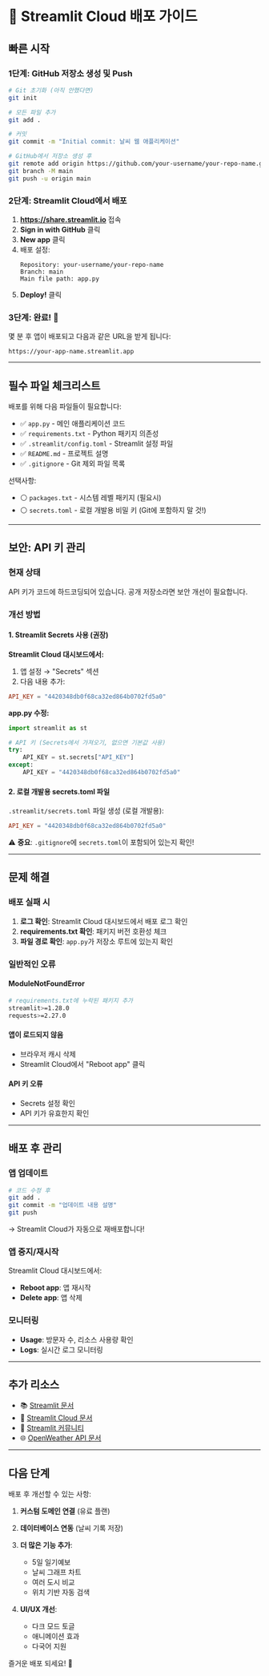 # 🚀 Streamlit Cloud 배포 가이드

## 빠른 시작

### 1단계: GitHub 저장소 생성 및 Push

```bash
# Git 초기화 (아직 안했다면)
git init

# 모든 파일 추가
git add .

# 커밋
git commit -m "Initial commit: 날씨 웹 애플리케이션"

# GitHub에서 저장소 생성 후
git remote add origin https://github.com/your-username/your-repo-name.git
git branch -M main
git push -u origin main
```

### 2단계: Streamlit Cloud에서 배포

1. **https://share.streamlit.io** 접속
2. **Sign in with GitHub** 클릭
3. **New app** 클릭
4. 배포 설정:
   ```
   Repository: your-username/your-repo-name
   Branch: main
   Main file path: app.py
   ```
5. **Deploy!** 클릭

### 3단계: 완료! 🎉

몇 분 후 앱이 배포되고 다음과 같은 URL을 받게 됩니다:
```
https://your-app-name.streamlit.app
```

---

## 필수 파일 체크리스트

배포를 위해 다음 파일들이 필요합니다:

- ✅ `app.py` - 메인 애플리케이션 코드
- ✅ `requirements.txt` - Python 패키지 의존성
- ✅ `.streamlit/config.toml` - Streamlit 설정 파일
- ✅ `README.md` - 프로젝트 설명
- ✅ `.gitignore` - Git 제외 파일 목록

선택사항:
- ⚪ `packages.txt` - 시스템 레벨 패키지 (필요시)
- ⚪ `secrets.toml` - 로컬 개발용 비밀 키 (Git에 포함하지 말 것!)

---

## 보안: API 키 관리

### 현재 상태
API 키가 코드에 하드코딩되어 있습니다. 공개 저장소라면 보안 개선이 필요합니다.

### 개선 방법

#### 1. Streamlit Secrets 사용 (권장)

**Streamlit Cloud 대시보드에서:**
1. 앱 설정 → "Secrets" 섹션
2. 다음 내용 추가:
```toml
API_KEY = "4420348db0f68ca32ed864b0702fd5a0"
```

**app.py 수정:**
```python
import streamlit as st

# API 키 (Secrets에서 가져오기, 없으면 기본값 사용)
try:
    API_KEY = st.secrets["API_KEY"]
except:
    API_KEY = "4420348db0f68ca32ed864b0702fd5a0"
```

#### 2. 로컬 개발용 secrets.toml 파일

`.streamlit/secrets.toml` 파일 생성 (로컬 개발용):
```toml
API_KEY = "4420348db0f68ca32ed864b0702fd5a0"
```

⚠️ **중요**: `.gitignore`에 `secrets.toml`이 포함되어 있는지 확인!

---

## 문제 해결

### 배포 실패 시

1. **로그 확인**: Streamlit Cloud 대시보드에서 배포 로그 확인
2. **requirements.txt 확인**: 패키지 버전 호환성 체크
3. **파일 경로 확인**: `app.py`가 저장소 루트에 있는지 확인

### 일반적인 오류

#### ModuleNotFoundError
```bash
# requirements.txt에 누락된 패키지 추가
streamlit>=1.28.0
requests>=2.27.0
```

#### 앱이 로드되지 않음
- 브라우저 캐시 삭제
- Streamlit Cloud에서 "Reboot app" 클릭

#### API 키 오류
- Secrets 설정 확인
- API 키가 유효한지 확인

---

## 배포 후 관리

### 앱 업데이트
```bash
# 코드 수정 후
git add .
git commit -m "업데이트 내용 설명"
git push
```
→ Streamlit Cloud가 자동으로 재배포합니다!

### 앱 중지/재시작
Streamlit Cloud 대시보드에서:
- **Reboot app**: 앱 재시작
- **Delete app**: 앱 삭제

### 모니터링
- **Usage**: 방문자 수, 리소스 사용량 확인
- **Logs**: 실시간 로그 모니터링

---

## 추가 리소스

- 📚 [Streamlit 문서](https://docs.streamlit.io/)
- 🚀 [Streamlit Cloud 문서](https://docs.streamlit.io/streamlit-community-cloud)
- 💬 [Streamlit 커뮤니티](https://discuss.streamlit.io/)
- 🌐 [OpenWeather API 문서](https://openweathermap.org/api)

---

## 다음 단계

배포 후 개선할 수 있는 사항:

1. **커스텀 도메인 연결** (유료 플랜)
2. **데이터베이스 연동** (날씨 기록 저장)
3. **더 많은 기능 추가**:
   - 5일 일기예보
   - 날씨 그래프 차트
   - 여러 도시 비교
   - 위치 기반 자동 검색

4. **UI/UX 개선**:
   - 다크 모드 토글
   - 애니메이션 효과
   - 다국어 지원

즐거운 배포 되세요! 🎉

